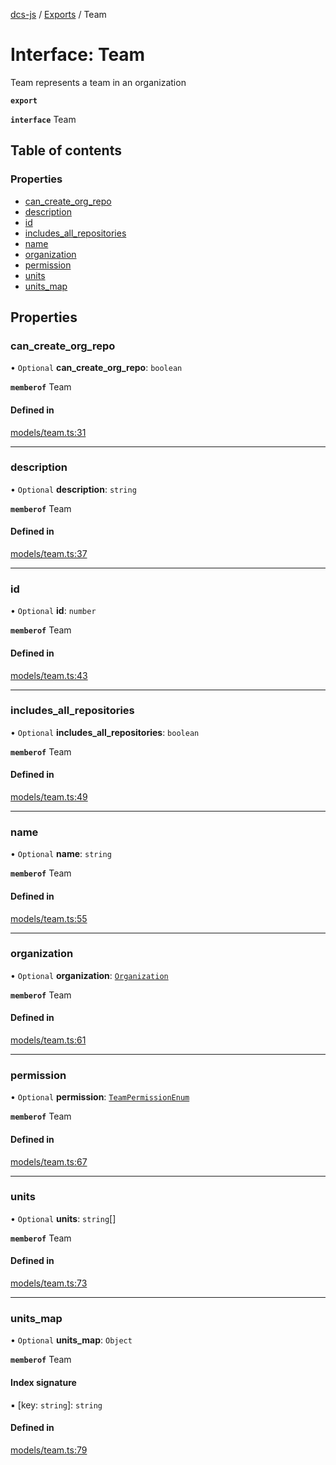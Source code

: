 [dcs-js](../README.md) / [Exports](../modules.md) / Team

# Interface: Team

Team represents a team in an organization

**`export`**

**`interface`** Team

## Table of contents

### Properties

- [can\_create\_org\_repo](Team.md#can_create_org_repo)
- [description](Team.md#description)
- [id](Team.md#id)
- [includes\_all\_repositories](Team.md#includes_all_repositories)
- [name](Team.md#name)
- [organization](Team.md#organization)
- [permission](Team.md#permission)
- [units](Team.md#units)
- [units\_map](Team.md#units_map)

## Properties

### <a id="can_create_org_repo" name="can_create_org_repo"></a> can\_create\_org\_repo

• `Optional` **can\_create\_org\_repo**: `boolean`

**`memberof`** Team

#### Defined in

[models/team.ts:31](https://github.com/unfoldingWord/dcs-js/blob/dd84989/models/team.ts#L31)

___

### <a id="description" name="description"></a> description

• `Optional` **description**: `string`

**`memberof`** Team

#### Defined in

[models/team.ts:37](https://github.com/unfoldingWord/dcs-js/blob/dd84989/models/team.ts#L37)

___

### <a id="id" name="id"></a> id

• `Optional` **id**: `number`

**`memberof`** Team

#### Defined in

[models/team.ts:43](https://github.com/unfoldingWord/dcs-js/blob/dd84989/models/team.ts#L43)

___

### <a id="includes_all_repositories" name="includes_all_repositories"></a> includes\_all\_repositories

• `Optional` **includes\_all\_repositories**: `boolean`

**`memberof`** Team

#### Defined in

[models/team.ts:49](https://github.com/unfoldingWord/dcs-js/blob/dd84989/models/team.ts#L49)

___

### <a id="name" name="name"></a> name

• `Optional` **name**: `string`

**`memberof`** Team

#### Defined in

[models/team.ts:55](https://github.com/unfoldingWord/dcs-js/blob/dd84989/models/team.ts#L55)

___

### <a id="organization" name="organization"></a> organization

• `Optional` **organization**: [`Organization`](Organization.md)

**`memberof`** Team

#### Defined in

[models/team.ts:61](https://github.com/unfoldingWord/dcs-js/blob/dd84989/models/team.ts#L61)

___

### <a id="permission" name="permission"></a> permission

• `Optional` **permission**: [`TeamPermissionEnum`](../modules.md#teampermissionenum-1)

**`memberof`** Team

#### Defined in

[models/team.ts:67](https://github.com/unfoldingWord/dcs-js/blob/dd84989/models/team.ts#L67)

___

### <a id="units" name="units"></a> units

• `Optional` **units**: `string`[]

**`memberof`** Team

#### Defined in

[models/team.ts:73](https://github.com/unfoldingWord/dcs-js/blob/dd84989/models/team.ts#L73)

___

### <a id="units_map" name="units_map"></a> units\_map

• `Optional` **units\_map**: `Object`

**`memberof`** Team

#### Index signature

▪ [key: `string`]: `string`

#### Defined in

[models/team.ts:79](https://github.com/unfoldingWord/dcs-js/blob/dd84989/models/team.ts#L79)
